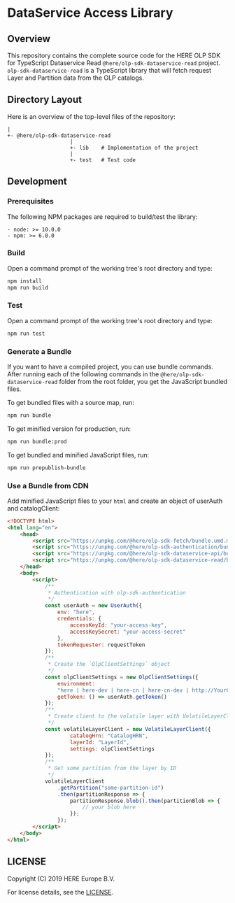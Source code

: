 # DataService Access Library

## Overview

This repository contains the complete source code for the HERE OLP SDK for TypeScript Dataservice Read `@here/olp-sdk-dataservice-read` project. `olp-sdk-dataservice-read` is a TypeScript library that will fetch request Layer and Partition data from the OLP catalogs.

## Directory Layout

Here is an overview of the top-level files of the repository:

    |
    +- @here/olp-sdk-dataservice-read
                        |
                        +- lib    # Implementation of the project
                        |
                        +- test   # Test code

## Development

### Prerequisites

The following NPM packages are required to build/test the library:

    - node: >= 10.0.0
    - npm: >= 6.0.0

### Build

Open a command prompt of the working tree's root directory and type:

```sh
npm install
npm run build
```

### Test

Open a command prompt of the working tree's root directory and type:

```sh
npm run test
```

### Generate a Bundle

If you want to have a compiled project, you can use bundle commands. After running each of the following commands in the `@here/olp-sdk-dataservice-read` folder from the root folder, you get the JavaScript bundled files.

To get bundled files with a source map, run:

```sh
npm run bundle
```

To get minified version for production, run:

```sh
npm run bundle:prod
```

To get bundled and minified JavaScript files, run:

```sh
npm run prepublish-bundle
```

### Use a Bundle from CDN

Add minified JavaScript files to your `html` and create an object of userAuth and catalogClient:

```html
<!DOCTYPE html>
<html lang="en">
    <head>
        <script src="https://unpkg.com/@here/olp-sdk-fetch/bundle.umd.min.js"></script>
        <script src="https://unpkg.com/@here/olp-sdk-authentication/bundle.umd.min.js"></script>
        <script src="https://unpkg.com/@here/olp-sdk-dataservice-api/bundle.umd.min.js"></script>
        <script src="https://unpkg.com/@here/olp-sdk-dataservice-read/bundle.umd.min.js"></script>
    </head>
    <body>
        <script>
            /**
             * Authentication with olp-sdk-authentication
             */
            const userAuth = new UserAuth({
                env: "here",
                credentials: {
                    accessKeyId: "your-access-key",
                    accessKeySecret: "your-access-secret"
                },
                tokenRequester: requestToken
            });
            /**
             * Create the `OlpClientSettings` object
             */
            const olpClientSettings = new OlpClientSettings({
                environment:
                "here | here-dev | here-cn | here-cn-dev | http://YourCustomEnvironment",
                getToken: () => userAuth.getToken()
            });
            /**
             * Create client to the volatile layer with VolatileLayerClientParams
             */
            const volatileLayerClient = new VolatileLayerClient({
                    catalogHrn: "CatalogHRN",
                    layerId: "LayerId",
                    settings: olpClientSettings
            });
            /**
             * Get some partition from the layer by ID
             */
            volatileLayerClient
                .getPartition("some-partition-id")
                .then(partitionResponse => {
                    partitionResponse.blob().then(partitionBlob => {
                        // your blob here
                    });
                });
        </script>
    </body>
</html>
```

## LICENSE

Copyright (C) 2019 HERE Europe B.V.

For license details, see the [LICENSE](LICENSE).
